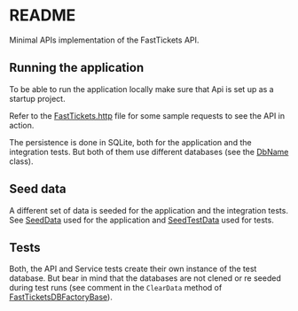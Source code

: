 # README

Minimal APIs implementation of the FastTickets API.

## Running the application

To be able to run the application locally make sure that Api is set up as a startup project.

Refer to the [FastTickets.http](FastTickets.http) file for some sample requests to see the API in action.

The persistence is done in SQLite, both for the application and the integration tests. But both of them use different databases (see the [DbName](Persistence/DbName.cs) class).

## Seed data

A different set of data is seeded for the application and the integration tests. See [SeedData](Persistence/Data/SeedData.cs) used for the application and [SeedTestData](Persistence/Data/SeedTestData.cs) used for tests.

## Tests

Both, the API and Service tests create their own instance of the test database. But bear in mind that the databases are not clened or re seeded during test runs (see comment in the `ClearData` method of [FastTicketsDBFactoryBase](Persistence/DBFactories/FastTicketsDBFactoryBase.cs)).

